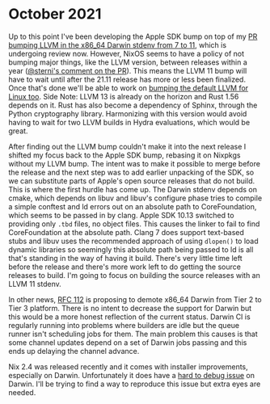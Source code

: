 # October 2021

Up to this point I've been developing the Apple SDK bump on top of my [PR bumping LLVM in the x86_64 Darwin stdenv from 7 to 11](https://github.com/NixOS/nixpkgs/pull/126411), which is undergoing review now. However, NixOS seems to have a policy of not bumping major things, like the LLVM version, between releases within a year ([@sterni's comment on the PR](https://github.com/NixOS/nixpkgs/pull/126411#issuecomment-950128484)). This means the LLVM 11 bump will have to wait until after the 21.11 release has more or less been finalized. Once that's done we'll be able to work on [bumping the default LLVM for Linux too](https://github.com/NixOS/nixpkgs/pull/142593). Side Note: LLVM 13 is already on the horizon and Rust 1.56 depends on it. Rust has also become a dependency of Sphinx, through the Python cryptography library. Harmonizing with this version would avoid having to wait for two LLVM builds in Hydra evaluations, which would be great.

After finding out the LLVM bump couldn't make it into the next release I shifted my focus back to the Apple SDK bump, rebasing it on Nixpkgs without my LLVM bump. The intent was to make it possible to merge before the release and the next step was to add earlier unpacking of the SDK, so we can substitute parts of Apple's open source releases that do not build. This is where the first hurdle has come up. The Darwin stdenv depends on cmake, which depends on libuv and libuv's configure phase tries to compile a simple conftest and ld errors out on an absolute path to CoreFoundation, which seems to be passed in by clang. Apple SDK 10.13 switched to providing only `.tbd` files, no object files. This causes the linker to fail to find CoreFoundation at the absolute path. Clang 7 does support text-based stubs and libuv uses the recommended approach of using `dlopen()` to load dynamic libraries so seemingly this absolute path being passed to ld is all that's standing in the way of having it build. There's very little time left before the release and there's more work left to do getting the source releases to build. I'm going to focus on building the source releases with an LLVM 11 stdenv.

In other news, [RFC 112](https://github.com/NixOS/rfcs/pull/112) is proposing to demote x86_64 Darwin from Tier 2 to Tier 3 platform. There is no intent to decrease the support for Darwin but this would be a more honest reflection of the current status. Darwin CI is regularly running into problems where builders are idle but the queue runner isn't scheduling jobs for them. The main problem this causes is that some channel updates depend on a set of Darwin jobs passing and this ends up delaying the channel advance.

Nix 2.4 was released recently and it comes with installer improvements, especially on Darwin. Unfortunately it does have a [hard to debug issue](https://github.com/NixOS/nix/issues/3605) on Darwin. I'll be trying to find a way to reproduce this issue but extra eyes are needed.
